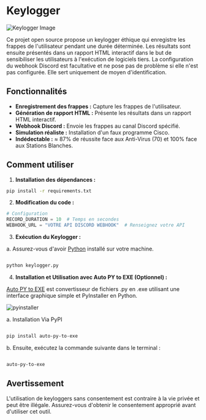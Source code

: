 # Keylogger

![Keylogger Image](https://moonlock.com/2023/09/Keylogger-analysis-header.png)

Ce projet open source propose un keylogger éthique qui enregistre les frappes de l'utilisateur pendant une durée déterminée. Les résultats sont ensuite présentés dans un rapport HTML interactif dans le but de sensibiliser les utilisateurs à l'exécution de logiciels tiers. La configuration du webhook Discord est facultative et ne pose pas de problème si elle n'est pas configurée. Elle sert uniquement de moyen d'identification.

## Fonctionnalités

- **Enregistrement des frappes :** Capture les frappes de l'utilisateur.
- **Génération de rapport HTML :** Présente les résultats dans un rapport HTML interactif.
- **Webhook Discord :** Envoie les frappes au canal Discord spécifié.
- **Simulation réaliste :** Installation d'un faux programme Cisco.
- **Indédectable :** ≈ 87% de réussite face aux Anti-Virus (70) et 100% face aux Stations Blanches.

## Comment utiliser

1. **Installation des dépendances :**
  ```bash 
  pip install -r requirements.txt
```
2. **Modification du code :**

```python
# Configuration
RECORD_DURATION = 10  # Temps en secondes
WEBHOOK_URL = "VOTRE API DISCORD WEBHOOK"  # Renseignez votre API
```

3. **Exécution du Keylogger :**

a. Assurez-vous d'avoir [Python](https://www.python.org/) installé sur votre machine.
  ```bash 

  python keylogger.py
```
4. **Installation et Utilisation avec Auto PY to EXE (Optionnel) :**

[Auto PY to EXE](https://pypi.org/project/auto-py-to-exe/) est convertisseur de fichiers .py en .exe utilisant une interface graphique simple et PyInstaller en Python.

![pyinstaller](https://s13.gifyu.com/images/S0BmI.gif)

a. Installation Via PyPI
```bash

pip install auto-py-to-exe
```
b. Ensuite, exécutez la commande suivante dans le terminal :
```bash

auto-py-to-exe
```

## Avertissement
L'utilisation de keyloggers sans consentement est contraire à la vie privée et peut être illégale. Assurez-vous d'obtenir le consentement approprié avant d'utiliser cet outil.
